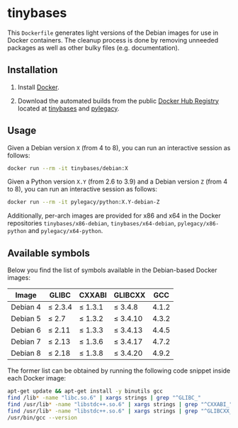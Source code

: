 # tinybases

This `Dockerfile` generates light versions of the Debian images for use
in Docker containers. The cleanup process is done by removing unneeded
packages as well as other bulky files (e.g. documentation).

## Installation

1. Install [Docker].

2. Download the automated builds from the public [Docker Hub Registry]
   located at [tinybases] and [pylegacy].

## Usage

Given a Debian version `X` (from 4 to 8), you can run an interactive
session as follows:
```sh
docker run --rm -it tinybases/debian:X
```

Given a Python version `X.Y` (from 2.6 to 3.9) and a Debian version `Z`
(from 4 to 8), you can run an interactive session as follows:
```sh
docker run --rm -it pylegacy/python:X.Y-debian-Z
```

Additionally, per-arch images are provided for x86 and x64 in the Docker
repositories `tinybases/x86-debian`, `tinybases/x64-debian`,
`pylegacy/x86-python` and `pylegacy/x64-python`.

## Available symbols

Below you find the list of symbols available in the Debian-based Docker
images:

| Image     | GLIBC   | CXXABI  | GLIBCXX  | GCC    |
|-----------|---------|---------|----------|--------|
| Debian 4  | ≤ 2.3.4 | ≤ 1.3.1 | ≤ 3.4.8  | 4.1.2  |
| Debian 5  | ≤ 2.7   | ≤ 1.3.2 | ≤ 3.4.10 | 4.3.2  |
| Debian 6  | ≤ 2.11  | ≤ 1.3.3 | ≤ 3.4.13 | 4.4.5  |
| Debian 7  | ≤ 2.13  | ≤ 1.3.6 | ≤ 3.4.17 | 4.7.2  |
| Debian 8  | ≤ 2.18  | ≤ 1.3.8 | ≤ 3.4.20 | 4.9.2  |

The former list can be obtained by running the following code snippet
inside each Docker image:
```sh
apt-get update && apt-get install -y binutils gcc
find /lib* -name "libc.so.6" | xargs strings | grep "^GLIBC_"
find /usr/lib* -name "libstdc++.so.6" | xargs strings | grep "^CXXABI_"
find /usr/lib* -name "libstdc++.so.6" | xargs strings | grep "^GLIBCXX_"
/usr/bin/gcc --version
```


[Docker]:
https://www.docker.com/
[Docker Hub Registry]:
https://hub.docker.com/
[tinybases]:
https://hub.docker.com/u/tinybases
[pylegacy]:
https://hub.docker.com/u/pylegacy
